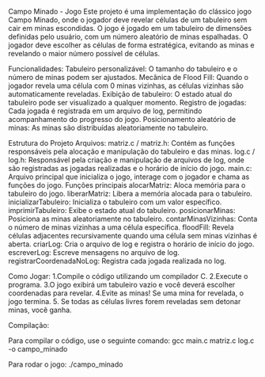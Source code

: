 Campo Minado - Jogo
Este projeto é uma implementação do clássico jogo Campo Minado, onde o jogador deve revelar células de um tabuleiro sem cair em minas escondidas. O jogo é jogado em um tabuleiro de dimensões definidas pelo usuário, com um número aleatório de minas espalhadas. O jogador deve escolher as células de forma estratégica, evitando as minas e revelando o maior número possível de células.

Funcionalidades:
Tabuleiro personalizável: O tamanho do tabuleiro e o número de minas podem ser ajustados.
Mecânica de Flood Fill: Quando o jogador revela uma célula com 0 minas vizinhas, as células vizinhas são automaticamente reveladas.
Exibição de tabuleiro: O estado atual do tabuleiro pode ser visualizado a qualquer momento.
Registro de jogadas: Cada jogada é registrada em um arquivo de log, permitindo acompanhamento do progresso do jogo.
Posicionamento aleatório de minas: As minas são distribuídas aleatoriamente no tabuleiro.

Estrutura do Projeto
Arquivos:
matriz.c / matriz.h: Contém as funções responsáveis pela alocação e manipulação do tabuleiro e das minas.
log.c / log.h: Responsável pela criação e manipulação de arquivos de log, onde são registradas as jogadas realizadas e o horário de início do jogo.
main.c: Arquivo principal que inicializa o jogo, interage com o jogador e chama as funções do jogo.
Funções principais
alocarMatriz: Aloca memória para o tabuleiro do jogo.
liberarMatriz: Libera a memória alocada para o tabuleiro.
inicializarTabuleiro: Inicializa o tabuleiro com um valor específico.
imprimirTabuleiro: Exibe o estado atual do tabuleiro.
posicionarMinas: Posiciona as minas aleatoriamente no tabuleiro.
contarMinasVizinhas: Conta o número de minas vizinhas a uma célula específica.
floodFill: Revela células adjacentes recursivamente quando uma célula sem minas vizinhas é aberta.
criarLog: Cria o arquivo de log e registra o horário de início do jogo.
escreverLog: Escreve mensagens no arquivo de log.
registrarCoordenadaNoLog: Registra cada jogada realizada no log.


Como Jogar:
1.Compile o código utilizando um compilador C.
2.Execute o programa.
3.O jogo exibirá um tabuleiro vazio e você deverá escolher coordenadas para revelar.
4.Evite as minas! Se uma mina for revelada, o jogo termina.
5. Se todas as células livres forem reveladas sem detonar minas, você ganha.

Compilação:

Para compilar o código, use o seguinte comando:
gcc main.c matriz.c log.c -o campo_minado

Para rodar o jogo:
./campo_minado
